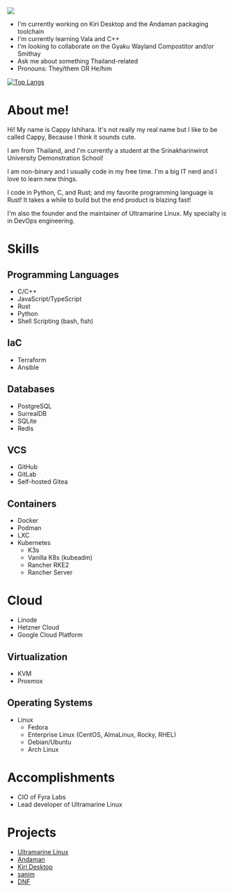 <a rel="me" href="https://ordinary.cafe/@korewaChino">
  <img src="https://img.shields.io/badge/Mastodon-7289da?logo=Mastodon&logoColor=white" />
</a>

- I'm currently working on Kiri Desktop and the Andaman packaging toolchain
- I'm currently learning Vala and C++
- I'm looking to collaborate on the Gyaku Wayland Compostitor and/or Smithay
- Ask me about something Thailand-related
- Pronouns: They/them OR He/him

[![Top Langs](https://github-readme-stats.vercel.app/api/top-langs?username=korewaChino&layout=compact&langs_count=12)](https://github.com/anuraghazra/github-readme-stats)

# About me!

Hi! My name is Cappy Ishihara. It's not really my real name but I like to be called Cappy, Because I think it sounds cute.

I am from Thailand, and I'm currently a student at the Srinakharinwirot University Demonstration School!

I am non-binary and I usually code in my free time. I'm a big IT nerd and I love to learn new things.

I code in Python, C, and Rust; and my favorite programming language is Rust! It takes a while to build but the end product is blazing fast!

I'm also the founder and the maintainer of Ultramarine Linux. My specialty is in DevOps engineering.


# Skills

## Programming Languages
- C/C++
- JavaScript/TypeScript
- Rust
- Python
- Shell Scripting (bash, fish)

## IaC
- Terraform
- Ansible

## Databases
- PostgreSQL
- SurrealDB
- SQLite
- Redis

## VCS
- GitHub
- GitLab
- Self-hosted Gitea

## Containers
- Docker
- Podman
- LXC
- Kubernetes
  - K3s
  - Vanilla K8s (kubeadm)
  - Rancher RKE2
  - Rancher Server

# Cloud
- Linode
- Hetzner Cloud
- Google Cloud Platform

## Virtualization
- KVM
- Proxmox

## Operating Systems
- Linux
  - Fedora
  - Enterprise Linux (CentOS, AlmaLinux, Rocky, RHEL)
  - Debian/Ubuntu
  - Arch Linux

# Accomplishments
- CIO of Fyra Labs
- Lead developer of Ultramarine Linux

# Projects
- [Ultramarine Linux](https://ultramarine-linux.org)
- [Andaman](https://github.com/FyraLabs/anda)
- [Kiri Desktop](https://github.com/tau-OS/kiri-desktop)
- [sanim](https://github.com/korewaChino/sanim)
- [DNF](https://github.com/rpm-software-management/dnf)
